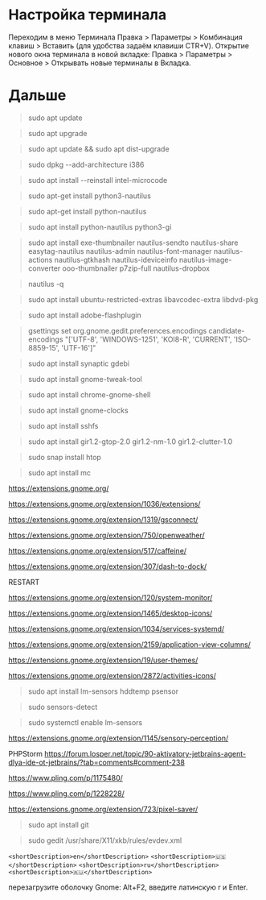# Настройка терминала
Переходим в меню Терминала Правка > Параметры > Комбинация клавиш > Вставить (для удобства задаём клавиши CTR+V).
Открытие нового окна терминала в новой вкладке: Правка > Параметры > Основное > Открывать новые терминалы в Вкладка.

# Дальше

> sudo apt update

> sudo apt upgrade

> sudo apt update && sudo apt dist-upgrade



> sudo dpkg --add-architecture i386

> sudo apt install --reinstall intel-microcode



> sudo apt-get install python3-nautilus

> sudo apt-get install python-nautilus

> sudo apt install python-nautilus python3-gi



> sudo apt install exe-thumbnailer nautilus-sendto nautilus-share easytag-nautilus nautilus-admin nautilus-font-manager nautilus-actions nautilus-gtkhash nautilus-ideviceinfo nautilus-image-converter ooo-thumbnailer p7zip-full nautilus-dropbox

> nautilus -q


 
> sudo apt install ubuntu-restricted-extras libavcodec-extra libdvd-pkg

> sudo apt install adobe-flashplugin



> gsettings set org.gnome.gedit.preferences.encodings candidate-encodings "['UTF-8', 'WINDOWS-1251', 'KOI8-R', 'CURRENT', 'ISO-8859-15', 'UTF-16']"

> sudo apt install synaptic gdebi

> sudo apt install gnome-tweak-tool

> sudo apt install chrome-gnome-shell

> sudo apt install gnome-clocks

> sudo apt install sshfs

> sudo apt install gir1.2-gtop-2.0 gir1.2-nm-1.0 gir1.2-clutter-1.0

> sudo snap install htop

> sudo apt install mc

https://extensions.gnome.org/

https://extensions.gnome.org/extension/1036/extensions/

https://extensions.gnome.org/extension/1319/gsconnect/

https://extensions.gnome.org/extension/750/openweather/

https://extensions.gnome.org/extension/517/caffeine/

https://extensions.gnome.org/extension/307/dash-to-dock/

RESTART

https://extensions.gnome.org/extension/120/system-monitor/

https://extensions.gnome.org/extension/1465/desktop-icons/

https://extensions.gnome.org/extension/1034/services-systemd/

https://extensions.gnome.org/extension/2159/application-view-columns/

https://extensions.gnome.org/extension/19/user-themes/

https://extensions.gnome.org/extension/2872/activities-icons/




> sudo apt install lm-sensors hddtemp psensor

> sudo sensors-detect

> sudo systemctl enable lm-sensors

https://extensions.gnome.org/extension/1145/sensory-perception/



PHPStorm
https://forum.losper.net/topic/90-aktivatory-jetbrains-agent-dlya-ide-ot-jetbrains/?tab=comments#comment-238



https://www.pling.com/p/1175480/

https://www.pling.com/p/1228228/



https://extensions.gnome.org/extension/723/pixel-saver/



> sudo apt install git



> sudo gedit /usr/share/X11/xkb/rules/evdev.xml

`<shortDescription>en</shortDescription>`
`<shortDescription>🇺🇸️</shortDescription>`
`<shortDescription>ru</shortDescription>`
`<shortDescription>🇷🇺️</shortDescription>`

перезагрузите оболочку Gnome: Alt+F2, введите латинскую r и Enter.

